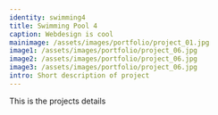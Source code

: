 ```yaml
---
identity: swimming4
title: Swimming Pool 4
caption: Webdesign is cool
mainimage: /assets/images/portfolio/project_01.jpg
image1: /assets/images/portfolio/project_06.jpg
image2: /assets/images/portfolio/project_06.jpg
image3: /assets/images/portfolio/project_06.jpg
intro: Short description of project
---
```

This is the projects details
